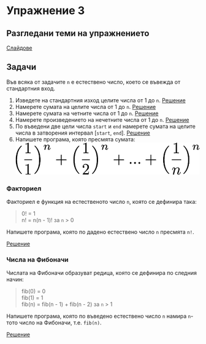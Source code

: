 Упражнение 3
============

Разгледани теми на упражнението
-------------------------------
[Слайдове](https://speakerdeck.com/dimitaruzunov/uvod-v-proghramiranieto-3)

Задачи
------
Във всяка от задачите `n` е естествено число,
което се въвежда от стандартния вход.

1. Изведете на стандартния изход целите числа от 1 до `n`.
[Решение](print-one-to-n.cpp)
2. Намерете сумата на целите числа от 1 до `n`.
[Решение](sum-one-to-n.cpp)
3. Намерете сумата на четните числа от 1 до `n`.
[Решение](sum-evens-one-to-n.cpp)
4. Намерете произведението на нечетните числа от 1 до `n`.
[Решение](product-odds-one-to-n.cpp)
5. По въведени две цели числа `start` и `end`
намерете сумата на целите числа в затворения интервал [`start`, `end`].
[Решение](sum-numbers-in-interval.cpp)
6. Напишете програма, която пресмята сумата:
![sum](images/sum.png 'Sum')

### Факториел
Факториел е функция на естественото число `n`, която се дефинира така:
> 0! = 1  
> n! = n(n - 1)! за `n` > 0

Напишете програма, която по дадено естествено число `n` пресмята `n!`.

[Решение](factorial.cpp)

### Числа на Фибоначи
Числата на Фибоначи образуват редица, която се дефинира по следния начин:
> fib(0) = 0  
> fib(1) = 1  
> fib(n) = fib(n - 1) + fib(n - 2) за `n` > 1

Напишете програма, която по въведено естествено число `n` намира
`n`-тото число на Фибоначи, т.е. `fib(n)`.

[Решение](fibonacci.cpp)
